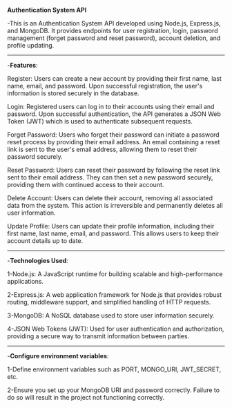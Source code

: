 **Authentication System API**

-This is an Authentication System API developed using Node.js, Express.js, and MongoDB. It provides endpoints for user registration, login, password management (forget password and reset password), account deletion, and profile updating.

----------------------------------------------------------------------------

-**Features**:
  
  Register: Users can create a new account by providing their first name, last name, email, and password. Upon successful registration, the user's information is stored securely in the database.

  Login: Registered users can log in to their accounts using their email and password. Upon successful authentication, the API generates a JSON Web Token (JWT) which is used to authenticate subsequent requests.

  Forget Password: Users who forget their password can initiate a password reset process by providing their email address. An email containing a reset link is sent to the user's email address, allowing them to reset their password securely.

  Reset Password: Users can reset their password by following the reset link sent to their email address. They can then set a new password securely, providing them with continued access to their account.

  Delete Account: Users can delete their account, removing all associated data from the system. This action is irreversible and permanently deletes all user information.

  Update Profile: Users can update their profile information, including their first name, last name, email, and password. This allows users to keep their account details up to date.

----------------------------------------------------------------------------

-**Technologies Used**:

1-Node.js: A JavaScript runtime for building scalable and high-performance applications.

2-Express.js: A web application framework for Node.js that provides robust routing, middleware support, and simplified handling of HTTP requests.

3-MongoDB: A NoSQL database used to store user information securely.

4-JSON Web Tokens (JWT): Used for user authentication and authorization, providing a secure way to transmit information between parties.

----------------------------------------------------------------------------

-**Configure environment variables**:

1-Define environment variables such as PORT, MONGO_URI, JWT_SECRET, etc.

2-Ensure you set up your MongoDB URI and password correctly. Failure to do so will result in the project not functioning correctly.
